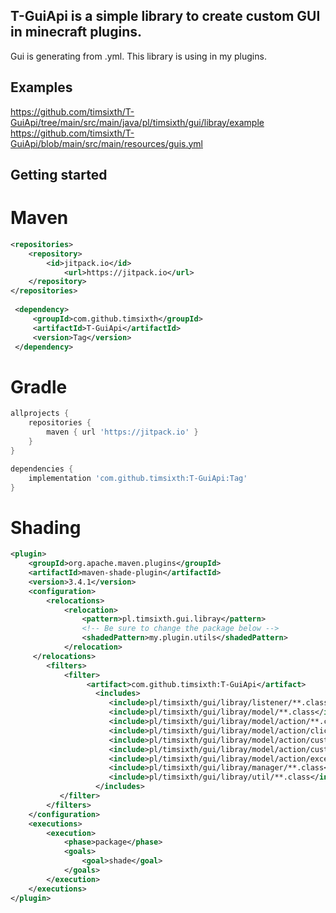 ## T-GuiApi is a simple library to create custom GUI in minecraft plugins.

Gui is generating from .yml.
This library is using in my plugins.

## Examples
https://github.com/timsixth/T-GuiApi/tree/main/src/main/java/pl/timsixth/gui/libray/example
<br>
https://github.com/timsixth/T-GuiApi/blob/main/src/main/resources/guis.yml

## Getting started

# Maven
```xml
<repositories>
	<repository>
	    <id>jitpack.io</id>
            <url>https://jitpack.io</url>
	</repository>
</repositories>
  
 <dependency>
     <groupId>com.github.timsixth</groupId>
     <artifactId>T-GuiApi</artifactId>
     <version>Tag</version>
 </dependency>
```
# Gradle
```gradle
allprojects {
	repositories {
		maven { url 'https://jitpack.io' }
	}
}

dependencies {
    implementation 'com.github.timsixth:T-GuiApi:Tag'
}
```
# Shading
```xml
<plugin>
    <groupId>org.apache.maven.plugins</groupId>
    <artifactId>maven-shade-plugin</artifactId>
    <version>3.4.1</version>
    <configuration>
        <relocations>
            <relocation>
                <pattern>pl.timsixth.gui.libray</pattern>
                <!-- Be sure to change the package below -->
                <shadedPattern>my.plugin.utils</shadedPattern>
            </relocation>
	 </relocations>
        <filters>
            <filter>
                 <artifact>com.github.timsixth:T-GuiApi</artifact>
                   <includes>
                      <include>pl/timsixth/gui/libray/listener/**.class</include>
                      <include>pl/timsixth/gui/libray/model/**.class</include>
                      <include>pl/timsixth/gui/libray/model/action/**.class</include>
                      <include>pl/timsixth/gui/libray/model/action/click/**.class</include>
                      <include>pl/timsixth/gui/libray/model/action/custom/impl/**.class</include>
                      <include>pl/timsixth/gui/libray/model/action/custom/**.class</include>
                      <include>pl/timsixth/gui/libray/model/action/exception/**.class</include>
                      <include>pl/timsixth/gui/libray/manager/**.class</include>
                      <include>pl/timsixth/gui/libray/util/**.class</include>
                   </includes>
           </filter>
        </filters>
    </configuration>
    <executions>
        <execution>
            <phase>package</phase>
            <goals>
                <goal>shade</goal>
            </goals>
        </execution>
    </executions>
</plugin>
```
